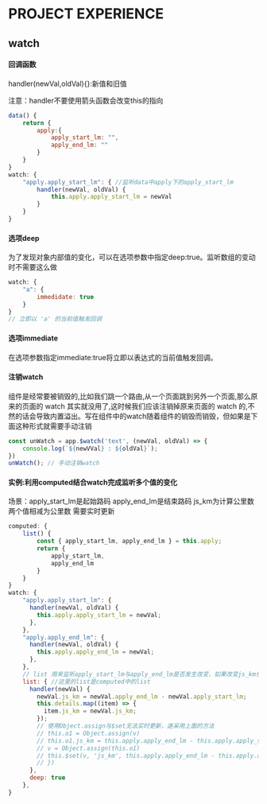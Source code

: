 # PROJECT EXPERIENCE

## watch

#### 回调函数

handler(newVal,oldVal){}:新值和旧值

注意：handler不要使用箭头函数会改变this的指向

```javascript
data() {
    return {
        apply:{
            apply_start_lm: "",
            apply_end_lm: ""
        }
    }
}
watch: {
    "apply.apply_start_lm": { //监听data中apply下的apply_start_lm
        handler(newVal, oldVal) {
            this.apply.apply_start_lm = newVal
        }
    }
}
```

#### 选项deep

为了发现对象内部值的变化，可以在选项参数中指定deep:true。监听数组的变动时不需要这么做

```javascript
watch: {
    "a": {
        immedidate: true
    }
}
// 立即以 'a' 的当前值触发回调
```

#### 选项immediate

在选项参数指定immediate:true将立即以表达式的当前值触发回调。

#### 注销watch

组件是经常要被销毁的,比如我们跳一个路由,从一个页面跳到另外一个页面,那么原来的页面的 watch 其实就没用了,这时候我们应该注销掉原来页面的 watch 的,不然的话会导致内置溢出。写在组件中的watch随着组件的销毁而销毁，但如果是下面这种形式就需要手动注销

```javascript
const unWatch = app.$watch('text', (newVal, oldVal) => { 
    console.log(`${newVVal} : ${oldVal}`); 
}) 
unWatch(); // 手动注销watch
```

#### 实例:利用computed结合watch完成监听多个值的变化

场景：apply_start_lm是起始路码 apply_end_lm是结束路码 js_km为计算公里数 两个值相减为公里数 需要实时更新

```javascript
computed: {
    list() {
        const { apply_start_lm, apply_end_lm } = this.apply;
        return {
            apply_start_lm,
            apply_end_lm
        }
    }
}
watch: {
    "apply.apply_start_lm": {
      handler(newVal, oldVal) {
        this.apply.apply_start_lm = newVal;
      },
    },
    "apply.apply_end_lm": {
      handler(newVal, oldVal) {
        this.apply.apply_end_lm = newVal;
      },
    },
    // list 用来监听apply_start_lm与apply_end_lm是否发生改变，如果改变js_km也将做出改变
    list: { //这里的list是computed中的list
      handler(newVal) {
        newVal.js_km = newVal.apply_end_lm - newVal.apply_start_lm;
        this.details.map((item) => {
          item.js_km = newVal.js_km;
        });
        // 使用Object.assign与$set无法实时更新，遂采用上面的方法
        // this.o1 = Object.assign(v)
        // this.o1.js_km = this.apply.apply_end_lm - this.apply.apply_start_lm;
        // v = Object.assign(this.o1)
        // this.$set(v, 'js_km', this.apply.apply_end_lm - this.apply.apply_start_lm)
        // })
      },
      deep: true
    },
}
```



